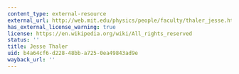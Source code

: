```yaml
---
content_type: external-resource
external_url: http://web.mit.edu/physics/people/faculty/thaler_jesse.html
has_external_license_warning: true
license: https://en.wikipedia.org/wiki/All_rights_reserved
status: ''
title: Jesse Thaler
uid: b4a64cf6-d228-48bb-a725-0ea49843ad9e
wayback_url: ''
---
```

